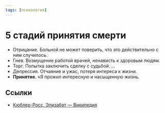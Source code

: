 ```yaml
---
tags: [психология]
---
```

# 5 стадий принятия смерти

-   Отрицание. Больной не может поверить, что это действительно с ним случилось.
-   Гнев. Возмущение работой врачей, ненависть к здоровым людям.
-   Торг. Попытка заключить сделку с судьбой. ...
-   Депрессия. Отчаяние и ужас, потеря интереса к жизни.
-   **Принятие**. «Я прожил интересную и насыщенную жизнь.


## Ссылки

* [Кюблер-Росс, Элизабет — Википедия](https://ru.wikipedia.org/wiki/%D0%9A%D1%8E%D0%B1%D0%BB%D0%B5%D1%80-%D0%A0%D0%BE%D1%81%D1%81,_%D0%AD%D0%BB%D0%B8%D0%B7%D0%B0%D0%B1%D0%B5%D1%82)